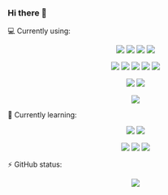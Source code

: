 ### Hi there 👋

<!--
**jubgjf/jubgjf** is a ✨ _special_ ✨ repository because its `README.md` (this file) appears on your GitHub profile.

Here are some ideas to get you started:

- 🔭 I’m currently working on ...
- 🌱 I’m currently learning ...
- 👯 I’m looking to collaborate on ...
- 🤔 I’m looking for help with ...
- 💬 Ask me about ...
- 📫 How to reach me: ...
- 😄 Pronouns: ...
- ⚡ Fun fact: ...
-->

💻 Currently using:

<p align="center">

<img src="https://img.shields.io/badge/C-282C34?logo=c"/>

<img src="https://img.shields.io/badge/Java-282C34?logo=java"/>

<img src="https://img.shields.io/badge/Python-282C34?logo=python"/>

<img src="https://img.shields.io/badge/JavaScript-282C34?logo=javascript"/>

</p>

<p align="center">

<img src="https://img.shields.io/badge/VScode-282C34?logo=visual-studio-code"/>

<img src="https://img.shields.io/badge/Clion-282C34?logo=clion"/>

<img src="https://img.shields.io/badge/Intellij IDEA-282C34?logo=intellij-idea"/>

<img src="https://img.shields.io/badge/Pycharm-282C34?logo=pycharm"/>

<img src="https://img.shields.io/badge/Webstorm-282C34?logo=webstorm"/>

</p>

<p align="center">

<img src="https://img.shields.io/badge/WSL-282C34?logo=ubuntu"/>

<img src="https://img.shields.io/badge/Git-282C34?logo=git"/>

</p>

<p align="center">
    <img src="https://github-readme-stats.vercel.app/api/top-langs/?username=jubgjf&layout=compact&theme=nord&exclude_repo=github-readme-stats,jubgjf.github.io&locale=cn&hide_border=true"/>
</p>

🌱 Currently learning:

<p align="center">

<img src="https://img.shields.io/badge/Rust-282C34?logo=rust"/>

<img src="https://img.shields.io/badge/LaTeX-282C34?logo=latex"/>

</p>

<p align="center">

<img src="https://img.shields.io/badge/React-282C34?logo=react"/>

<img src="https://img.shields.io/badge/Electron-282C34?logo=electron"/>

<img src="https://img.shields.io/badge/Flask-282C34?logo=flask"/>

</p>

⚡ GitHub status:

<p align="center">
    <img src="https://github-readme-stats.vercel.app/api?username=jubgjf&theme=nord&show_icons=true?count_private=true&locale=cn&hide_border=true&include_all_commits=true"/>
</p>

